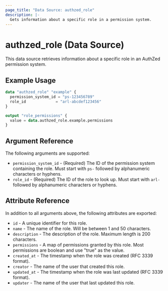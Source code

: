 ```yaml
---
page_title: "Data Source: authzed_role"
description: |-
  Gets information about a specific role in a permission system.
---
```


# authzed_role (Data Source)

This data source retrieves information about a specific role in an AuthZed permission system.

## Example Usage

```terraform
data "authzed_role" "example" {
  permission_system_id = "ps-123456789"
  role_id             = "arl-abcdef123456"
}

output "role_permissions" {
  value = data.authzed_role.example.permissions
}
```

## Argument Reference

The following arguments are supported:

* `permission_system_id` - (Required) The ID of the permission system containing the role. Must start with `ps-` followed by alphanumeric characters or hyphens.
* `role_id` - (Required) The ID of the role to look up. Must start with `arl-` followed by alphanumeric characters or hyphens.

## Attribute Reference

In addition to all arguments above, the following attributes are exported:

* `id` - A unique identifier for this role.
* `name` - The name of the role. Will be between 1 and 50 characters.
* `description` - The description of the role. Maximum length is 200 characters.
* `permissions` - A map of permissions granted by this role. Most permissions are boolean and use "true" as the value.
* `created_at` - The timestamp when the role was created (RFC 3339 format).
* `creator` - The name of the user that created this role.
* `updated_at` - The timestamp when the role was last updated (RFC 3339 format).
* `updater` - The name of the user that last updated this role. 
